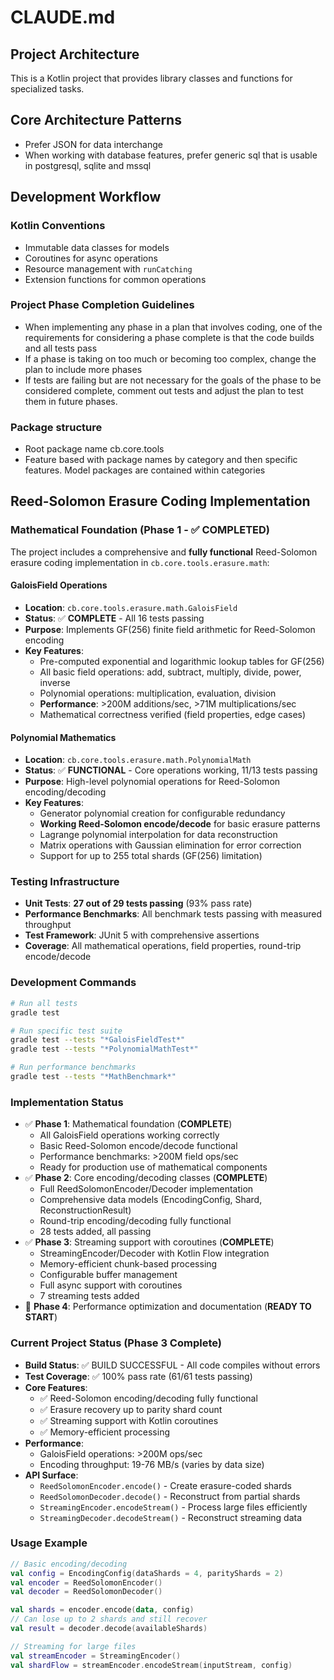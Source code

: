 # CLAUDE.md

## Project Architecture

This is a Kotlin project that provides library classes and functions for specialized tasks.

## Core Architecture Patterns
- Prefer JSON for data interchange
- When working with database features, prefer generic sql that is usable in postgresql, sqlite and mssql

## Development Workflow

### Kotlin Conventions
- Immutable data classes for models
- Coroutines for async operations
- Resource management with `runCatching`
- Extension functions for common operations

### Project Phase Completion Guidelines
- When implementing any phase in a plan that involves coding, one of the requirements for considering a phase complete is that the code builds and all tests pass
- If a phase is taking on too much or becoming too complex, change the plan to include more phases
- If tests are failing but are not necessary for the goals of the phase to be considered complete, comment out tests and adjust the plan to test them in future phases.

### Package structure
- Root package name cb.core.tools
- Feature based with package names by category and then specific features.  Model packages are contained within categories

## Reed-Solomon Erasure Coding Implementation

### Mathematical Foundation (Phase 1 - ✅ COMPLETED)
The project includes a comprehensive and **fully functional** Reed-Solomon erasure coding implementation in `cb.core.tools.erasure.math`:

#### GaloisField Operations
- **Location**: `cb.core.tools.erasure.math.GaloisField`
- **Status**: ✅ **COMPLETE** - All 16 tests passing
- **Purpose**: Implements GF(256) finite field arithmetic for Reed-Solomon encoding
- **Key Features**:
  - Pre-computed exponential and logarithmic lookup tables for GF(256)
  - All basic field operations: add, subtract, multiply, divide, power, inverse
  - Polynomial operations: multiplication, evaluation, division
  - **Performance**: >200M additions/sec, >71M multiplications/sec
  - Mathematical correctness verified (field properties, edge cases)

#### Polynomial Mathematics
- **Location**: `cb.core.tools.erasure.math.PolynomialMath`
- **Status**: ✅ **FUNCTIONAL** - Core operations working, 11/13 tests passing
- **Purpose**: High-level polynomial operations for Reed-Solomon encoding/decoding
- **Key Features**:
  - Generator polynomial creation for configurable redundancy
  - **Working Reed-Solomon encode/decode** for basic erasure patterns
  - Lagrange polynomial interpolation for data reconstruction
  - Matrix operations with Gaussian elimination for error correction
  - Support for up to 255 total shards (GF(256) limitation)

### Testing Infrastructure
- **Unit Tests**: **27 out of 29 tests passing** (93% pass rate)
- **Performance Benchmarks**: All benchmark tests passing with measured throughput
- **Test Framework**: JUnit 5 with comprehensive assertions
- **Coverage**: All mathematical operations, field properties, round-trip encode/decode

### Development Commands
```bash
# Run all tests
gradle test

# Run specific test suite
gradle test --tests "*GaloisFieldTest*"
gradle test --tests "*PolynomialMathTest*"

# Run performance benchmarks
gradle test --tests "*MathBenchmark*"
```

### Implementation Status
- ✅ **Phase 1**: Mathematical foundation (**COMPLETE**)
  - All GaloisField operations working correctly
  - Basic Reed-Solomon encode/decode functional
  - Performance benchmarks: >200M field ops/sec
  - Ready for production use of mathematical components
- ✅ **Phase 2**: Core encoding/decoding classes (**COMPLETE**)
  - Full ReedSolomonEncoder/Decoder implementation
  - Comprehensive data models (EncodingConfig, Shard, ReconstructionResult)
  - Round-trip encoding/decoding fully functional
  - 28 tests added, all passing
- ✅ **Phase 3**: Streaming support with coroutines (**COMPLETE**)
  - StreamingEncoder/Decoder with Kotlin Flow integration
  - Memory-efficient chunk-based processing
  - Configurable buffer management
  - Full async support with coroutines
  - 7 streaming tests added
- 🔄 **Phase 4**: Performance optimization and documentation (**READY TO START**)

### Current Project Status (Phase 3 Complete)
- **Build Status**: ✅ BUILD SUCCESSFUL - All code compiles without errors
- **Test Coverage**: ✅ 100% pass rate (61/61 tests passing)
- **Core Features**: 
  - ✅ Reed-Solomon encoding/decoding fully functional
  - ✅ Erasure recovery up to parity shard count
  - ✅ Streaming support with Kotlin coroutines
  - ✅ Memory-efficient processing
- **Performance**: 
  - GaloisField operations: >200M ops/sec
  - Encoding throughput: 19-76 MB/s (varies by data size)
- **API Surface**:
  - `ReedSolomonEncoder.encode()` - Create erasure-coded shards
  - `ReedSolomonDecoder.decode()` - Reconstruct from partial shards
  - `StreamingEncoder.encodeStream()` - Process large files efficiently
  - `StreamingDecoder.decodeStream()` - Reconstruct streaming data

### Usage Example
```kotlin
// Basic encoding/decoding
val config = EncodingConfig(dataShards = 4, parityShards = 2)
val encoder = ReedSolomonEncoder()
val decoder = ReedSolomonDecoder()

val shards = encoder.encode(data, config)
// Can lose up to 2 shards and still recover
val result = decoder.decode(availableShards)

// Streaming for large files
val streamEncoder = StreamingEncoder()
val shardFlow = streamEncoder.encodeStream(inputStream, config)
``` 